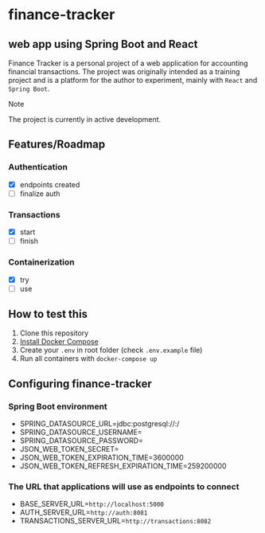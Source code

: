 # finance-tracker

## web app using Spring Boot and React

Finance Tracker is a personal project of a web application for accounting financial transactions. The project was originally intended as a training project and is a platform for the author to experiment, mainly with `React` and `Spring Boot`.

> [!NOTE]
> The project is currently in active development.

## Features/Roadmap

### Authentication

- [x] endpoints created
- [ ] finalize auth

### Transactions

- [x] start
- [ ] finish

### Containerization

- [x] try
- [ ] use

## How to test this

1. Clone this repository
2. [Install Docker Compose](https://docs.docker.com/compose/install/)
3. Create your `.env` in root folder (check `.env.example` file)
4. Run all containers with `docker-compose up`

## Configuring finance-tracker

### Spring Boot environment

- SPRING_DATASOURCE_URL=jdbc:postgresql://:/
- SPRING_DATASOURCE_USERNAME=
- SPRING_DATASOURCE_PASSWORD=
- JSON_WEB_TOKEN_SECRET=
- JSON_WEB_TOKEN_EXPIRATION_TIME=3600000
- JSON_WEB_TOKEN_REFRESH_EXPIRATION_TIME=259200000

### The URL that applications will use as endpoints to connect

- BASE_SERVER_URL=`http://localhost:5000`
- AUTH_SERVER_URL=`http://auth:8081`
- TRANSACTIONS_SERVER_URL=`http://transactions:8082`
